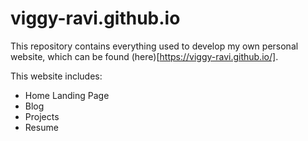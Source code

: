 # viggy-ravi.github.io

This repository contains everything used to develop my own personal website, which can be found (here)[https://viggy-ravi.github.io/].

This website includes:
* Home Landing Page
* Blog
* Projects
* Resume
